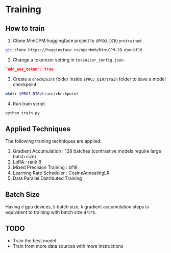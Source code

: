 # Training

## How to train

1. Clone MiniCPM huggingface project to `$PROJ_DIR/pretrained`

```bash
git clone https://huggingface.co/openbmb/MiniCPM-2B-dpo-bf16
```
2. Change a tokenizer setting in `tokenizer_config.json`

```json
"add_eos_token": true
```

3. Create a `checkpoint` folder inside `$PROJ_DIR/train` folder to save a model checkpoint

```bash
mkdir $PROJ_DIR/train/checkpoint
```

4. Run train script

```bash
python train.py
```

## Applied Techniques

The following training techniques are applied.

1. Gradient Accumulation : 128 batches (contrastive models require large batch size)
2. LoRA : rank 8
3. Mixed Precision Training : bf16
4. Learning Rate Scheduler : CosineAnnealingLR
5. Data Parallel Distributed Training

## Batch Size

Having `d` gpu devices, `b` batch size, `k` gradient accumulation steps is equivalent to training with batch size `d*b*k`.

## TODO

- Train the best model
- Train from more data sources with more instructions
